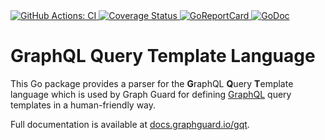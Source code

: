 <a href="https://github.com/graph-guard/gqt/actions?query=workflow%3ACI">
    <img src="https://github.com/graph-guard/gqt/workflows/CI/badge.svg" alt="GitHub Actions: CI">
</a>
<a href="https://coveralls.io/github/graph-guard/gqt">
    <img src="https://coveralls.io/repos/github/graph-guard/gqt/badge.svg" alt="Coverage Status" />
</a>
<a href="https://goreportcard.com/report/github.com/graph-guard/gqt">
    <img src="https://goreportcard.com/badge/github.com/graph-guard/gqt" alt="GoReportCard">
</a>
<a href="https://pkg.go.dev/github.com/graph-guard/gqt">
    <img src="https://godoc.org/github.com/graph-guard/gqt?status.svg" alt="GoDoc">
</a>

# GraphQL Query Template Language

This Go package provides a parser for the **G**raphQL **Q**uery **T**emplate language which is used by Graph Guard for defining [GraphQL](https://graphql.org) query templates in a human-friendly way.

Full documentation is available at [docs.graphguard.io/gqt](https://docs.graphguard.io/gqt.html).
